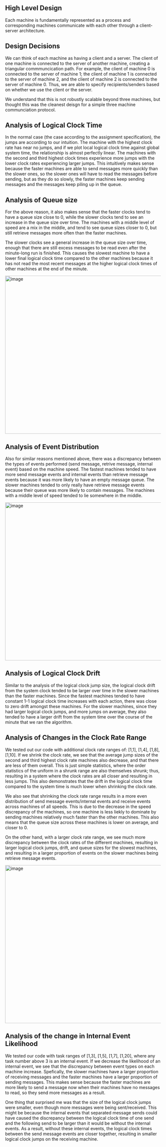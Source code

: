 ## High Level Design
Each machine is fundamentally represented as a process and corresponding machines communicate with each other through a client-server architecture. 

## Design Decisions
We can think of each machine as having a client and a server. The client of one machine is connected to the server of another machine, creating a triangular commmuncication path. For example, the client of machine 0 is connected to the server of machine 1; the client of machine 1 is connected to the server of machine 2, and the client of machine 2 is connected to the server of machine 0. Thus, we are able to specify recipients/senders based on whether we use the client or the server.

We understand that this is not robustly scalable beyond three machines, but thought this was the cleanest deisgn for a simple three machine communciation protocol.

## Analysis of Logical Clock Time
In the normal case (the case according to the assignment specification), the jumps are according to our intuition. The machine with the highest clock rate has near no jumps, and if we plot local logical clock time against global system time, the relationship is almost perfectly linear. The machines with the second and third highest clock times experience more jumps with the lower clock rates experiencing larger jumps. This intuitively makes sense because the faster machines are able to send messages more quickly than the slower ones, so the slower ones will have to read the messages before sending, but as they do so slowly, the faster machines keep sending messages and the messages keep piling up in the queue.

## Analysis of Queue size

For the above reason, it also makes sense that the faster clocks tend to have a queue size close to 0, while the slower clocks tend to see an increase in the queue size over time. The machines with a middle level of speed are a mix in the middle, and tend to see queue sizes closer to 0, but still retrieve messages more often than the faster machines.

The slower clocks see a general increase in the queue size over time, enough that there are still excess messages to be read even after the minute-long run is finished. This causes the slowest machine to have a lower final logical clock time compared to the other machines because it has not read the most recent messages at the higher logical clock times of other machines at the end of the minute.

<img width="511" alt="image" src="https://user-images.githubusercontent.com/29786053/223855947-aad6c749-8a0f-4ac0-acf2-1177a8ad743c.png">

## Analysis of Event Distribution

Also for similar reasons mentioned above, there was a discrepancy between the types of events performed (send message, retrive message, internal event) based on the machine speed. The fastest machines tended to have more send message events and internal events than retrieve message events because it was more likely to have an empty message queue. The slower machines tended to only really have retrieve message events because their queue was more likely to contain messages. The machines with a middle level of speed tended to lie somewhere in the middle.

<img width="511" alt="image" src="https://user-images.githubusercontent.com/29786053/223854592-80e00723-3ef6-4aea-9b17-fe476cd84987.png">

## Analysis of Logical Clock Drift

Similar to the analysis of the logical clock jump size, the logical clock drift from the system clock tended to be larger over time in the slower machines than the faster machines. Since the fastest machines tended to have constant 1-1 logical clock time increases with each action, there was close to zero drift amongst these machines. For the slower machines, since they had larger logical clock jumps, and more jumps on average, they also tended to have a larger drift from the system time over the course of the minute that we ran the algorithm.

## Analysis of Changes in the Clock Rate Range

We tested out our code with additional clock rate ranges of: [1,1], [1,4], [1,8], [1,10]. If we shrink the clock rate, we see that the average jump sizes of the second and third highest clock rate machines also decrease, and that there are less of them overall. This is just simple statistics, where the order statistics of the uniform in a shrunk range are also themselves shrunk; thus, resulting in a system where the clock rates are all closer and resulting in less jumps. This also demonstrates that the drift in the logical clock time compared to the system time is much lower when shrinking the clock rate.

We also see that shrinking the clock rate range results in a more even distribution of send message events/internal events and receive events across machines of all speeds. This is due to the decrease in the speed discrepancy of the machines, so one machine is less liekly to dominate by sending machines relatively much faster than the other machines. This also means that the queue size across these machines is lower on average, and closer to 0. 

On the other hand, with a larger clock rate range, we see much more discrepancy between the clock rates of the different machines, resulting in larger logical clock jumps, drift, and queue sizes for the slowest machines, and resulting in a larger proportion of events on the slower machines being retrieve message events.

<img width="511" alt="image" src="https://user-images.githubusercontent.com/29786053/223854349-8d904c43-7f5d-4782-8e24-a3ba19c49f14.png">

## Analysis of the change in Internal Event Likelihood
We tested our code with task ranges of [1,3], [1,5], [1,7], [1,20], where any task number above 3 is an internal event. If we decrease the likelihood of an internal event, we see that the discrepancy between event types on each machine increase. Spefically, the slower machines have a larger proportion of receiving messages and the faster machines have a larger proportion of sending messages. This makes sense because the faster machines are more likely to send a message now when their machines have no messages to read, so they send more messages as a result.

One thing that surprised me was that the size of the logical clock jumps were smaller, even though more messages were being sent/received. This might be because the internal events that separated message sends could have caused the discrepancy between the logical clock time of one send and the following send to be larger than it would be without the internal events. As a result, without these internal events, the logical clock times between the send message events are closer together, resulting in smaller logical clock jumps on the receiving machine.
